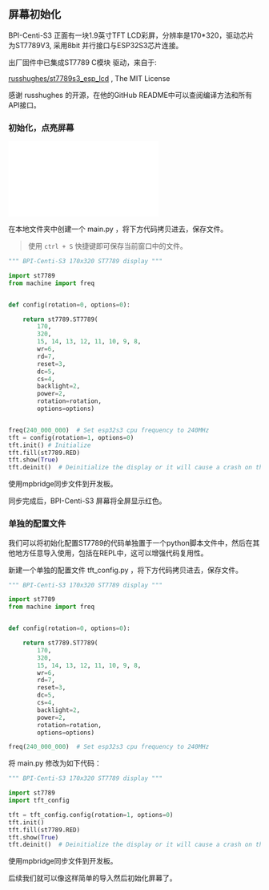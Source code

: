## 屏幕初始化

BPI-Centi-S3 正面有一块1.9英寸TFT LCD彩屏，分辨率是170*320，驱动芯片为ST7789V3, 采用8bit 并行接口与ESP32S3芯片连接。

出厂固件中已集成ST7789 C模块 驱动，来自于:

[russhughes/st7789s3_esp_lcd](https://github.com/russhughes/st7789s3_esp_lcd) , The MIT License

感谢 russhughes 的开源，在他的GitHub README中可以查阅编译方法和所有API接口。

### 初始化，点亮屏幕

<iframe src="//player.bilibili.com/player.html?aid=269437418&bvid=BV1hc4115786&cid=1078595731&page=1&autoplay=0" scrolling="no" border="0" frameborder="no" framespacing="0" allowfullscreen="true"> </iframe>

在本地文件夹中创建一个 main.py ，将下方代码拷贝进去，保存文件。

> 使用 `ctrl + S` 快捷键即可保存当前窗口中的文件。

```py
""" BPI-Centi-S3 170x320 ST7789 display """

import st7789
from machine import freq


def config(rotation=0, options=0):

    return st7789.ST7789(
        170,
        320,
        15, 14, 13, 12, 11, 10, 9, 8,
        wr=6,
        rd=7,
        reset=3,
        dc=5,
        cs=4,
        backlight=2,
        power=2,
        rotation=rotation,
        options=options)


freq(240_000_000)  # Set esp32s3 cpu frequency to 240MHz
tft = config(rotation=1, options=0)
tft.init() # Initialize
tft.fill(st7789.RED) 
tft.show(True)
tft.deinit()  # Deinitialize the display or it will cause a crash on the next run

```

使用mpbridge同步文件到开发板。

同步完成后，BPI-Centi-S3 屏幕将全屏显示红色。

### 单独的配置文件

我们可以将初始化配置ST7789的代码单独置于一个python脚本文件中，然后在其他地方任意导入使用，包括在REPL中，这可以增强代码复用性。

新建一个单独的配置文件 tft_config.py ，将下方代码拷贝进去，保存文件。

```py
""" BPI-Centi-S3 170x320 ST7789 display """

import st7789
from machine import freq


def config(rotation=0, options=0):

    return st7789.ST7789(
        170,
        320,
        15, 14, 13, 12, 11, 10, 9, 8,
        wr=6,
        rd=7,
        reset=3,
        dc=5,
        cs=4,
        backlight=2,
        power=2,
        rotation=rotation,
        options=options)

freq(240_000_000)  # Set esp32s3 cpu frequency to 240MHz

```

将 main.py 修改为如下代码：

```py
""" BPI-Centi-S3 170x320 ST7789 display """

import st7789
import tft_config

tft = tft_config.config(rotation=1, options=0)
tft.init()
tft.fill(st7789.RED) 
tft.show(True)
tft.deinit()  # Deinitialize the display or it will cause a crash on the next run

```

使用mpbridge同步文件到开发板。

后续我们就可以像这样简单的导入然后初始化屏幕了。
